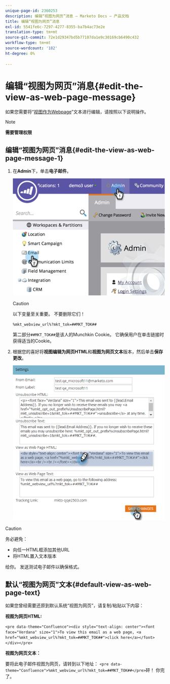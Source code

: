 ```yaml
---
unique-page-id: 2360253
description: 编辑“视图为网页”消息 — Marketo Docs — 产品文档
title: 编辑“视图为网页”消息
exl-id: 5541fe6c-7297-4277-8355-ba7b4ac73e2e
translation-type: tm+mt
source-git-commit: 72e1d29347bd5b77107da1e9c30169cb6490c432
workflow-type: tm+mt
source-wordcount: '182'
ht-degree: 0%

---
```


# 编辑“视图为网页”消息{#edit-the-view-as-web-page-message}

如果您需要将“[视图作为Webpage](/help/marketo/product-docs/email-marketing/general/functions-in-the-editor/add-a-view-as-web-page-link-to-an-email.md)”文本进行编辑，请按照以下说明操作。

>[!NOTE]
>
>**需要管理权限**

## 编辑“视图为网页”消息{#edit-the-view-as-web-page-message-1}

1. 在&#x200B;**Admin**&#x200B;下，单击&#x200B;**电子邮件**。

   ![](assets/image2014-9-18-17-3a13-3a2.png)

   >[!CAUTION]
   >
   >以下变量至关重要。 不要删除它们！
   >
   >`%mkt_webview_url%?mkt_tok=##MKT_TOK##`
   >
   >第二部分`##MKT_TOK##`是该人的Munchkin Cookie。 它确保用户在单击链接时获得适当的Cookie。

1. 根据您的喜好将&#x200B;**视图编辑为网页HTML**&#x200B;和&#x200B;**视图为网页文本**&#x200B;版本，然后单击&#x200B;**保存更改**。

   ![](assets/image2016-8-26-14-3a40-3a29.png)

>[!CAUTION]
>
>务必避免：
>
>* 向任一HTML框添加其他URL
>* 将HTML置入文本版本


给你。 发送测试电子邮件以确保格式。

## 默认“视图为网页”文本{#default-view-as-web-page-text}

如果您曾经需要还原到默认系统“视图为网页”，请复制/粘贴以下内容：

**视图为网页HTML:**

`<pre data-theme="Confluence"><div style="text-align: center"><font face="Verdana" size="1">To view this email as a web page, <a href="%mkt_webview_url%?mkt_tok=##MKT_TOK##">click here</a></font></div></pre>`

**视图为网页文本：**

要将此电子邮件视图为网页，请转到以下地址：
`<pre data-theme="Confluence">%mkt_webview_url%?mkt_tok=##MKT_TOK##</pre>`砰！ 你完了。
